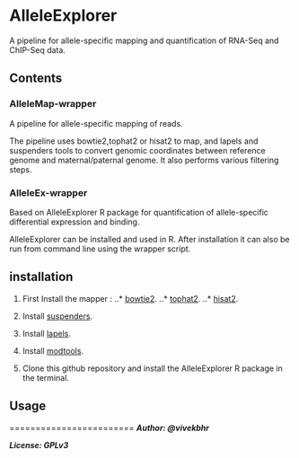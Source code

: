 
# AlleleExplorer
A pipeline for allele-specific mapping and quantification of RNA-Seq and ChIP-Seq data.

## Contents

### AlleleMap-wrapper
A pipeline for allele-specific mapping of reads.

The pipeline uses bowtie2,tophat2 or hisat2 to map, and lapels and suspenders tools to convert
genomic coordinates between reference genome and maternal/paternal genome.
It also performs various filtering steps.

### AlleleEx-wrapper
Based on AlleleExplorer R package for quantification of allele-specific differential expression and binding.

AlleleExplorer can be installed and used in R. After installation it can also be run from command line using the wrapper script.


## installation

1) First Install the mapper :
    ..* [bowtie2](http://bowtie-bio.sourceforge.net/bowtie2/index.shtml).
    ..* [tophat2](https://ccb.jhu.edu/software/tophat/index.shtml).
    ..* [hisat2](https://ccb.jhu.edu/software/hisat2/index.shtml).

2) Install [suspenders](https://github.com/holtjma/suspenders).

3) Install [lapels](https://pypi.python.org/pypi/lapels).

4) Install [modtools](https://pypi.python.org/pypi/modtools/1.0.2).

5) Clone this github repository and install the AlleleExplorer R package in the terminal.

## Usage



========================
***Author: @vivekbhr***

***License: GPLv3***
